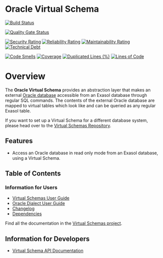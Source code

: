 # Oracle Virtual Schema

[![Build Status](https://github.com/exasol/oracle-virtual-schema/actions/workflows/ci-build.yml/badge.svg)](https://github.com/exasol/oracle-virtual-schema/actions/workflows/ci-build.yml)

[![Quality Gate Status](https://sonarcloud.io/api/project_badges/measure?project=com.exasol%3Aoracle-virtual-schema&metric=alert_status)](https://sonarcloud.io/dashboard?id=com.exasol%3Aoracle-virtual-schema)

[![Security Rating](https://sonarcloud.io/api/project_badges/measure?project=com.exasol%3Aoracle-virtual-schema&metric=security_rating)](https://sonarcloud.io/dashboard?id=com.exasol%3Aoracle-virtual-schema)
[![Reliability Rating](https://sonarcloud.io/api/project_badges/measure?project=com.exasol%3Aoracle-virtual-schema&metric=reliability_rating)](https://sonarcloud.io/dashboard?id=com.exasol%3Aoracle-virtual-schema)
[![Maintainability Rating](https://sonarcloud.io/api/project_badges/measure?project=com.exasol%3Aoracle-virtual-schema&metric=sqale_rating)](https://sonarcloud.io/dashboard?id=com.exasol%3Aoracle-virtual-schema)
[![Technical Debt](https://sonarcloud.io/api/project_badges/measure?project=com.exasol%3Aoracle-virtual-schema&metric=sqale_index)](https://sonarcloud.io/dashboard?id=com.exasol%3Aoracle-virtual-schema)

[![Code Smells](https://sonarcloud.io/api/project_badges/measure?project=com.exasol%3Aoracle-virtual-schema&metric=code_smells)](https://sonarcloud.io/dashboard?id=com.exasol%3Aoracle-virtual-schema)
[![Coverage](https://sonarcloud.io/api/project_badges/measure?project=com.exasol%3Aoracle-virtual-schema&metric=coverage)](https://sonarcloud.io/dashboard?id=com.exasol%3Aoracle-virtual-schema)
[![Duplicated Lines (%)](https://sonarcloud.io/api/project_badges/measure?project=com.exasol%3Aoracle-virtual-schema&metric=duplicated_lines_density)](https://sonarcloud.io/dashboard?id=com.exasol%3Aoracle-virtual-schema)
[![Lines of Code](https://sonarcloud.io/api/project_badges/measure?project=com.exasol%3Aoracle-virtual-schema&metric=ncloc)](https://sonarcloud.io/dashboard?id=com.exasol%3Aoracle-virtual-schema)

# Overview

The **Oracle Virtual Schema** provides an abstraction layer that makes an external [Oracle database](https://www.oracle.com/database/) accessible from an Exasol database through regular SQL commands. The contents of the external Oracle database are mapped to virtual tables which look like and can be queried as any regular Exasol table.

If you want to set up a Virtual Schema for a different database system, please head over to the [Virtual Schemas Repository][virtual-schemas].

## Features

* Access an Oracle database in read only mode from an Exasol database, using a Virtual Schema.

## Table of Contents

### Information for Users

* [Virtual Schemas User Guide][virtual-schemas-user-guide]
* [Oracle Dialect User Guide](doc/user_guide/oracle_user_guide.md)
* [Changelog](doc/changes/changelog.md)
* [Dependencies](dependencies.md)

Find all the documentation in the [Virtual Schemas project][vs-doc].

## Information for Developers 

* [Virtual Schema API Documentation][vs-api]

[virtual-schemas-user-guide]: https://docs.exasol.com/database_concepts/virtual_schemas.htm
[virtual-schemas]: https://github.com/exasol/virtual-schemas
[vs-api]: https://github.com/exasol/virtual-schema-common-java/blob/master/doc/development/api/virtual_schema_api.md
[vs-doc]: https://github.com/exasol/virtual-schemas/tree/master/doc

